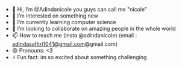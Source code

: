 - 👋 Hi, I’m @Adindanicole you guys can call me "nicole"
- 👀 I’m interested on something new
- 🌱 I’m currently learning computer science
- 💞️ I’m looking to collaborate on amazing people in the whole world
- 📫 How to reach me (insta @adindanicole) (email : adindasafitri1041@gmail.com@gmail.com)
- 😄 Pronouns: <3
- ⚡ Fun fact: im so excited about something challenging

<!---
Adindanicole/Adindanicole is a ✨ special ✨ repository because its `README.md` (this file) appears on your GitHub profile.
You can click the Preview link to take a look at your changes.
--->
